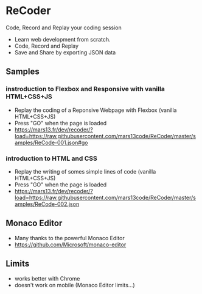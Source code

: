 # ReCoder

Code, Record and Replay your coding session

* Learn web development from scratch.
* Code, Record and Replay
* Save and Share by exporting JSON data

## Samples

### instroduction to Flexbox and Responsive with vanilla HTML+CSS+JS

* Replay the coding of a Reponsive Webpage with Flexbox (vanilla HTML+CSS+JS)
* Press "GO" when the page is loaded
* https://mars13.fr/dev/recoder/?load=https://raw.githubusercontent.com/mars13code/ReCoder/master/samples/ReCode-001.json#go

### introduction to HTML and CSS

* Replay the writing of somes simple lines of code  (vanilla HTML+CSS+JS)
* Press "GO" when the page is loaded
* https://mars13.fr/dev/recoder/?load=https://raw.githubusercontent.com/mars13code/ReCoder/master/samples/ReCode-002.json


## Monaco Editor

* Many thanks to the powerful Monaco Editor
* https://github.com/Microsoft/monaco-editor


## Limits

* works better with Chrome
* doesn't work on mobile (Monaco Editor limits...)

